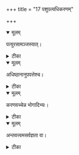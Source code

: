 +++
title = "17 पशुपत्यधिकरणम्"

+++


<details open><summary>मूलम्</summary>

पत्युरसामञ्जस्यात्।
</details>



<details><summary>टीका</summary>

मतं पशुपतेश्चापि त्याज्यमेव मुमुक्षुभिः । वेदाचारविरुद्धत्वादुपादानादिभेदतः ॥ [209]
</details>



<details open><summary>मूलम्</summary>

अधिष्ठानानुपपत्तेश्च।
</details>



<details><summary>टीका</summary>

अशरीरस्येश्वरस्य जगत्सृष्टिर्न सिद्ध्यति । कुलालवदधिष्ठानानुपपत्तेर्विरोधतः ॥ [210]
</details>



<details open><summary>मूलम्</summary>

करणवच्चेन्न भोगादिभ्यः।
</details>



<details><summary>टीका</summary>

जीवस्स्वकरणं यद्वदधितिष्ठत्यजस्तथा । इति चेत् कर्मभोगादि जीवस्येव प्रसज्यते ॥ [211]
</details>



<details open><summary>मूलम्</summary>

अन्तवत्त्वमसर्वज्ञता वा।
</details>



<details><summary>टीका</summary>

तस्याप्यदृष्टवत्त्वे तु सृज्यत्वादि ततो भवेत् । सर्वज्ञताया(ः) हानिश्च तस्मात्तन्न समञ्जसम् ॥ [212]
</details>

